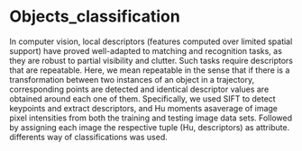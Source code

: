 # Objects_classification
In computer vision, local descriptors (features computed over limited spatial support) have proved well-adapted to matching and
recognition tasks, as they are robust to partial visibility and clutter. Such tasks require descriptors that are repeatable. 
Here, we mean repeatable in the sense that if there is a transformation between two instances of an object in a trajectory,
corresponding points are detected and identical descriptor values are obtained around each one of them. Specifically, we used SIFT
to detect keypoints and extract descriptors, and Hu moments asaverage of image pixel intensities  from both the training and testing
image data sets. Followed by assigning each image the respective tuple (Hu, descriptors) as attribute.
differents way of classifications was used.

